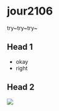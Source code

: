 # jour2106

try~try~try~

## Head 1
* okay
* right

## Head 2

![](https://s3-media2.fl.yelpcdn.com/bphoto/7BlRoSOG3AsAWHMPOaG7ng/ls.jpg)
